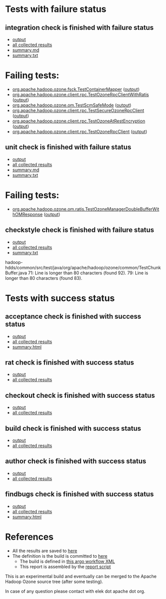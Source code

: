 # Tests with failure status

## integration check is finished with failure status

   * [output](https://raw.githubusercontent.com/elek/ozone-ci-03/master/pr/pr-hdds-2375-22pdh/integration/output.log)
   * [all collected results](https://github.com/elek/ozone-ci-03/tree/master/pr/pr-hdds-2375-22pdh/integration)
   * [summary.md](https://github.com/elek/ozone-ci-03/tree/master/pr/pr-hdds-2375-22pdh/integration/summary.md)
   * [summary.txt](https://github.com/elek/ozone-ci-03/tree/master/pr/pr-hdds-2375-22pdh/integration/summary.txt)

# Failing tests: 

 * [org.apache.hadoop.ozone.fsck.TestContainerMapper](hadoop-ozone/tools/org.apache.hadoop.ozone.fsck.TestContainerMapper.txt) ([output](hadoop-ozone/tools/org.apache.hadoop.ozone.fsck.TestContainerMapper-output.txt))
 * [org.apache.hadoop.ozone.client.rpc.TestOzoneRpcClientWithRatis](hadoop-ozone/integration-test/org.apache.hadoop.ozone.client.rpc.TestOzoneRpcClientWithRatis.txt) ([output](hadoop-ozone/integration-test/org.apache.hadoop.ozone.client.rpc.TestOzoneRpcClientWithRatis-output.txt))
 * [org.apache.hadoop.ozone.om.TestScmSafeMode](hadoop-ozone/integration-test/org.apache.hadoop.ozone.om.TestScmSafeMode.txt) ([output](hadoop-ozone/integration-test/org.apache.hadoop.ozone.om.TestScmSafeMode-output.txt))
 * [org.apache.hadoop.ozone.client.rpc.TestSecureOzoneRpcClient](hadoop-ozone/integration-test/org.apache.hadoop.ozone.client.rpc.TestSecureOzoneRpcClient.txt) ([output](hadoop-ozone/integration-test/org.apache.hadoop.ozone.client.rpc.TestSecureOzoneRpcClient-output.txt))
 * [org.apache.hadoop.ozone.client.rpc.TestOzoneAtRestEncryption](hadoop-ozone/integration-test/org.apache.hadoop.ozone.client.rpc.TestOzoneAtRestEncryption.txt) ([output](hadoop-ozone/integration-test/org.apache.hadoop.ozone.client.rpc.TestOzoneAtRestEncryption-output.txt))
 * [org.apache.hadoop.ozone.client.rpc.TestOzoneRpcClient](hadoop-ozone/integration-test/org.apache.hadoop.ozone.client.rpc.TestOzoneRpcClient.txt) ([output](hadoop-ozone/integration-test/org.apache.hadoop.ozone.client.rpc.TestOzoneRpcClient-output.txt))

## unit check is finished with failure status

   * [output](https://raw.githubusercontent.com/elek/ozone-ci-03/master/pr/pr-hdds-2375-22pdh/unit/output.log)
   * [all collected results](https://github.com/elek/ozone-ci-03/tree/master/pr/pr-hdds-2375-22pdh/unit)
   * [summary.md](https://github.com/elek/ozone-ci-03/tree/master/pr/pr-hdds-2375-22pdh/unit/summary.md)
   * [summary.txt](https://github.com/elek/ozone-ci-03/tree/master/pr/pr-hdds-2375-22pdh/unit/summary.txt)

# Failing tests: 

 * [org.apache.hadoop.ozone.om.ratis.TestOzoneManagerDoubleBufferWithOMResponse](hadoop-ozone/ozone-manager/org.apache.hadoop.ozone.om.ratis.TestOzoneManagerDoubleBufferWithOMResponse.txt) ([output](hadoop-ozone/ozone-manager/org.apache.hadoop.ozone.om.ratis.TestOzoneManagerDoubleBufferWithOMResponse-output.txt))

## checkstyle check is finished with failure status

   * [output](https://raw.githubusercontent.com/elek/ozone-ci-03/master/pr/pr-hdds-2375-22pdh/checkstyle/output.log)
   * [all collected results](https://github.com/elek/ozone-ci-03/tree/master/pr/pr-hdds-2375-22pdh/checkstyle)
   * [summary.txt](https://github.com/elek/ozone-ci-03/tree/master/pr/pr-hdds-2375-22pdh/checkstyle/summary.txt)

hadoop-hdds/common/src/test/java/org/apache/hadoop/ozone/common/TestChunkBuffer.java
 71: Line is longer than 80 characters (found 92).
 79: Line is longer than 80 characters (found 83).


# Tests with success status

## acceptance check is finished with success status

   * [output](https://raw.githubusercontent.com/elek/ozone-ci-03/master/pr/pr-hdds-2375-22pdh/acceptance/output.log)
   * [all collected results](https://github.com/elek/ozone-ci-03/tree/master/pr/pr-hdds-2375-22pdh/acceptance)
   * [summary.html](https://elek.github.io/ozone-ci-03/pr/pr-hdds-2375-22pdh/acceptance/summary.html)


## rat check is finished with success status

   * [output](https://raw.githubusercontent.com/elek/ozone-ci-03/master/pr/pr-hdds-2375-22pdh/rat/output.log)
   * [all collected results](https://github.com/elek/ozone-ci-03/tree/master/pr/pr-hdds-2375-22pdh/rat)


## checkout check is finished with success status

   * [output](https://raw.githubusercontent.com/elek/ozone-ci-03/master/pr/pr-hdds-2375-22pdh/checkout/output.log)
   * [all collected results](https://github.com/elek/ozone-ci-03/tree/master/pr/pr-hdds-2375-22pdh/checkout)


## build check is finished with success status

   * [output](https://raw.githubusercontent.com/elek/ozone-ci-03/master/pr/pr-hdds-2375-22pdh/build/output.log)
   * [all collected results](https://github.com/elek/ozone-ci-03/tree/master/pr/pr-hdds-2375-22pdh/build)


## author check is finished with success status

   * [output](https://raw.githubusercontent.com/elek/ozone-ci-03/master/pr/pr-hdds-2375-22pdh/author/output.log)
   * [all collected results](https://github.com/elek/ozone-ci-03/tree/master/pr/pr-hdds-2375-22pdh/author)


## findbugs check is finished with success status

   * [output](https://raw.githubusercontent.com/elek/ozone-ci-03/master/pr/pr-hdds-2375-22pdh/findbugs/output.log)
   * [all collected results](https://github.com/elek/ozone-ci-03/tree/master/pr/pr-hdds-2375-22pdh/findbugs)
   * [summary.html](https://elek.github.io/ozone-ci-03/pr/pr-hdds-2375-22pdh/findbugs/summary.html)




# References

 * All the results are saved to [here](https://github.com/elek/ozone-ci-03/tree/master/pr/pr-hdds-2375-22pdh/)
 * The definition is the build is committed to [here](https://github.com/elek/argo-ozone)
    * The build is defined in [this argo workflow XML](https://github.com/elek/argo-ozone/blob/master/ozone-build.yaml)
    * This report is assembled by the [report script](https://github.com/elek/argo-ozone/blob/master/scripts/report.sh)

This is an experimental build and eventually can be merged to the Apache Hadoop Ozone source tree (after some testing).

In case of any question please contact with elek dot apache dot org.
